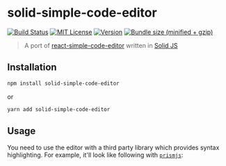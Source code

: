 # solid-simple-code-editor

[![Build Status][build-badge]][build]
[![MIT License][license-badge]][license]
[![Version][version-badge]][package]
[![Bundle size (minified + gzip)][bundle-size-badge]][bundle-size]

> A port of [react-simple-code-editor](https://react-simple-code-editor.github.io/react-simple-code-editor/) written in [Solid JS](https://solidjs.com)

## Installation

```sh
npm install solid-simple-code-editor
```

or

```sh
yarn add solid-simple-code-editor
```

## Usage

You need to use the editor with a third party library which provides syntax highlighting. For example, it'll look like following with [`prismjs`](https://prismjs.com):


<!-- badges -->

[build-badge]: https://img.shields.io/circleci/build/github/raghavan-renganathan/solid-simple-code-editor/main.svg?style=flat-square
[build]: https://circleci.com/gh/raghavan-renganathan/solid-simple-code-editor
[license-badge]: https://img.shields.io/npm/l/solid-simple-code-editor.svg?style=flat-square
[license]: https://opensource.org/licenses/MIT
[version-badge]: https://img.shields.io/npm/v/solid-simple-code-editor.svg?style=flat-square
[package]: https://www.npmjs.com/package/solid-simple-code-editor
[bundle-size-badge]: https://img.shields.io/bundlephobia/minzip/solid-simple-code-editor.svg?style=flat-square
[bundle-size]: https://bundlephobia.com/result?p=solid-simple-code-editor
